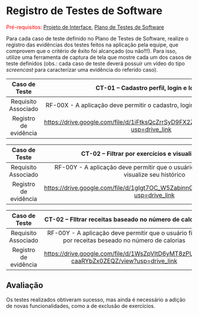 # Registro de Testes de Software

<span style="color:red">Pré-requisitos: <a href="3-Projeto de Interface.md"> Projeto de Interface</a></span>, <a href="8-Plano de Testes de Software.md"> Plano de Testes de Software</a>

Para cada caso de teste definido no Plano de Testes de Software, realize o registro das evidências dos testes feitos na aplicação pela equipe, que comprovem que o critério de êxito foi alcançado (ou não!!!). Para isso, utilize uma ferramenta de captura de tela que mostre cada um dos casos de teste definidos (obs.: cada caso de teste deverá possuir um vídeo do tipo _screencast_ para caracterizar uma evidência do referido caso).

| **Caso de Teste** 	| **CT-01 – Cadastro perfil, login e logout** 	|
|:---:	|:---:	|
|	Requisito Associado 	| RF-00X - A aplicação deve permitir o cadastro, login e logout dos usuários. |
|Registro de evidência | https://drive.google.com/file/d/1iFtksQcZrrSyD9FX2ZfL6Vn1ctcI3Nx7/view?usp=drive_link |

| **Caso de Teste** 	| **CT-02 – Filtrar por exercícios e visualizar histórico** 	|
|:---:	|:---:	|
|	Requisito Associado 	| RF-00Y - A aplicação deve permitir que o usuário filtre por exercícios e visualize seu histórico |
|Registro de evidência | https://drive.google.com/file/d/1gIgt7OC_W5ZabinnGQxfq21N1bkpTubn/view?usp=drive_link |

| **Caso de Teste** 	| **CT-02 – FIltrar receitas baseado no número de calorias** 	|
|:---:	|:---:	|
|	Requisito Associado 	| RF-00Y - A aplicação deve permitir que o usuário filtre por receitas beseado no número de calorias|
|Registro de evidência | https://drive.google.com/file/d/1WsZpVItD6yMT8zPUTz-caaRYbZx0ZEQZ/view?usp=drive_link |

## Avaliação

Os testes realizados obtiveram sucesso, mas ainda é necessário a adição de novas funcionalidades, como a de exclusão de exercícios.


